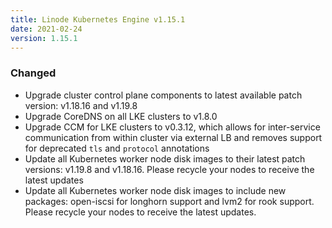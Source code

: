 ```yaml
---
title: Linode Kubernetes Engine v1.15.1
date: 2021-02-24
version: 1.15.1
---
```


### Changed

- Upgrade cluster control plane components to latest available patch version: v1.18.16 and v1.19.8
- Upgrade CoreDNS on all LKE clusters to v1.8.0
- Upgrade CCM for LKE clusters to v0.3.12, which allows for inter-service communication from within cluster via external LB and removes support for deprecated `tls` and `protocol` annotations
- Update all Kubernetes worker node disk images to their latest patch versions: v1.19.8 and v1.18.16. Please recycle your nodes to receive the latest updates
- Update all Kubernetes worker node disk images to include new packages: open-iscsi for longhorn support and lvm2 for rook support. Please recycle your nodes to receive the latest updates.